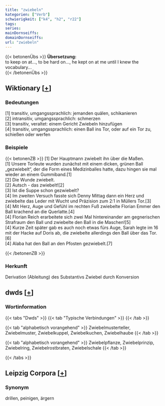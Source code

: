 ```yaml
---
title: "zwiebeln"
kategorien: ["Verb"]
schwierigkeit: ["k4", "h2", "r22"]
tags:
series:
mainDornseiffs:
domainDornseiffs:
url: "zwiebeln"
---
```


{{< betonenÜbs >}}
**Übersetzung:**  
to keep on at..., to be hard on..., he kept on at me until I knew the vocabulary...  
{{< /betonenÜbs >}}

## Wiktionary [[+](https://de.wiktionary.org/wiki/zwiebeln)]

### Bedeutungen
[1] transitiv, umgangssprachlich: jemanden quälen, schikanieren  
[2] intransitiv, umgangssprachlich: schmerzen  
[3] transitiv, veraltet: einem Gericht Zwiebeln hinzufügen  
[4] transitiv, umgangssprachlich: einen Ball ins Tor, oder auf ein Tor zu, schießen oder werfen  

### Beispiele
{{< betonenZB >}}
[1] Der Hauptmann zwiebelt ihn über die Maßen.  
[1] Unsere Torleute wurden zunächst mit einem dicken, grünen Ball „gezwiebelt“, der die Form eines Medizinballes hatte, dazu hingen sie mal wieder an einem Gummiband.[1]  
[2] Die Wunde zwiebelt.  
[2] Autsch - das zwiebelt![2]  
[3] Ist die Suppe schon gezwiebelt?  
[4] Im zweiten Versuch fasste sich Denny Mittag dann ein Herz und zwiebelte das Leder mit Wucht und Präzision zum 2:1 in Müllers Tor.[3]  
[4] Mit Herz, Auge und Gefühl im rechten Fuß zwiebelte Florian Emmer den Ball krachend an die Querlatte.[4]  
[4] Florian Reich erarbeitete sich zwei Mal hintereinander am gegnerischen Strafraum den Ball und zwiebelte den Ball in die Maschen![5]  
[4] Kurze Zeit später gab es auch noch etwas fürs Auge, Sarah legte im 16 mit der Hacke auf Doris ab, die zwiebelte allerdings den Ball über das Tor.[6]  
[4] Alaba hat den Ball an den Pfosten gezwiebelt.[7]  

{{< /betonenZB >}}
### Herkunft
Derivation (Ableitung) des Substantivs Zwiebel durch Konversion  



## dwds [[+](https://www.dwds.de/wb/zwiebeln)]

### Wortinformation
{{< tabs "Dwds" >}}
{{< tab "Typische Verbindungen" >}}
{{< /tab >}}

{{< tab "alphabetisch vorangehend" >}}
Zwiebelmusterteller, Zwiebelmuster, Zwiebelkuppel, Zwiebelkuchen, Zwiebelhaube
{{< /tab >}}

{{< tab "alphabetisch vorangehend" >}}
Zwiebelpflanze, Zwiebelprinzip, Zwiebelring, Zwiebelrostbraten, Zwiebelschale
{{< /tab >}}

{{< /tabs >}}

## Leipzig Corpora [[+](https://corpora.uni-leipzig.de/en/res?word=zwiebeln&corpusId=deu_newscrawl-public_2018)]


### Synonym
drillen, peinigen, ärgern

